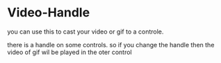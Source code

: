 # Video-Handle

you can use this to cast your video or gif to a controle.

there is a handle on some controls. so if you change the handle then the video of gif wil be played in the oter control
